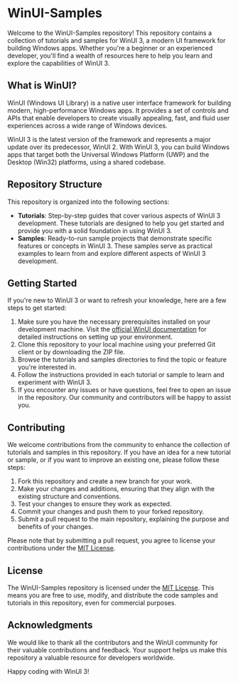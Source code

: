 # WinUI-Samples

Welcome to the WinUI-Samples repository! This repository contains a collection of tutorials and samples for WinUI 3, a modern UI framework for building Windows apps. Whether you're a beginner or an experienced developer, you'll find a wealth of resources here to help you learn and explore the capabilities of WinUI 3.

## What is WinUI?

WinUI (Windows UI Library) is a native user interface framework for building modern, high-performance Windows apps. It provides a set of controls and APIs that enable developers to create visually appealing, fast, and fluid user experiences across a wide range of Windows devices.

WinUI 3 is the latest version of the framework and represents a major update over its predecessor, WinUI 2. With WinUI 3, you can build Windows apps that target both the Universal Windows Platform (UWP) and the Desktop (Win32) platforms, using a shared codebase.

## Repository Structure

This repository is organized into the following sections:

- **Tutorials**: Step-by-step guides that cover various aspects of WinUI 3 development. These tutorials are designed to help you get started and provide you with a solid foundation in using WinUI 3.
- **Samples**: Ready-to-run sample projects that demonstrate specific features or concepts in WinUI 3. These samples serve as practical examples to learn from and explore different aspects of WinUI 3 development.

## Getting Started

If you're new to WinUI 3 or want to refresh your knowledge, here are a few steps to get started:

1. Make sure you have the necessary prerequisites installed on your development machine. Visit the [official WinUI documentation](https://docs.microsoft.com/en-us/windows/apps/winui/winui3/get-started) for detailed instructions on setting up your environment.
2. Clone this repository to your local machine using your preferred Git client or by downloading the ZIP file.
3. Browse the tutorials and samples directories to find the topic or feature you're interested in.
4. Follow the instructions provided in each tutorial or sample to learn and experiment with WinUI 3.
5. If you encounter any issues or have questions, feel free to open an issue in the repository. Our community and contributors will be happy to assist you.

## Contributing

We welcome contributions from the community to enhance the collection of tutorials and samples in this repository. If you have an idea for a new tutorial or sample, or if you want to improve an existing one, please follow these steps:

1. Fork this repository and create a new branch for your work.
2. Make your changes and additions, ensuring that they align with the existing structure and conventions.
3. Test your changes to ensure they work as expected.
4. Commit your changes and push them to your forked repository.
5. Submit a pull request to the main repository, explaining the purpose and benefits of your changes.

Please note that by submitting a pull request, you agree to license your contributions under the [MIT License](LICENSE).

## License

The WinUI-Samples repository is licensed under the [MIT License](LICENSE). This means you are free to use, modify, and distribute the code samples and tutorials in this repository, even for commercial purposes.

## Acknowledgments

We would like to thank all the contributors and the WinUI community for their valuable contributions and feedback. Your support helps us make this repository a valuable resource for developers worldwide.

Happy coding with WinUI 3!
